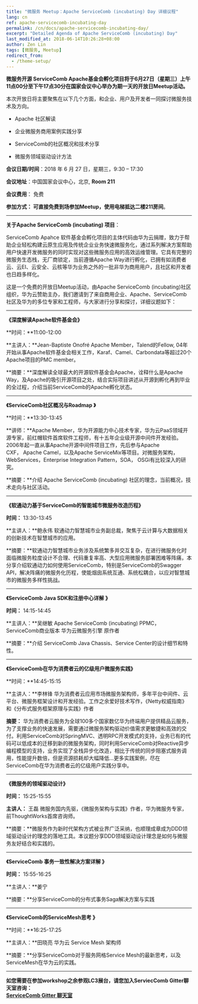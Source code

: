 ```yaml
---
title: "微服务 Meetup：Apache ServiceComb (incubating) Day 详细议程"
lang: cn 
ref: apache-servicecomb-incubating-day
permalink: /cn/docs/apache-servicecomb-incubating-day/
excerpt: "Detailed Agenda of Apache ServiceComb (incubating) Day"
last_modified_at: 2018-06-14T10:26:28+08:00
author: Zen Lin
tags: [微服务, Meetup]
redirect_from:
  - /theme-setup/
---
```


**微服务开源 ServiceComb Apache基金会孵化项目将于6月27日（星期三）上午11点00分至下午17点30分在国家会议中心举办为期一天的开放日Meetup活动。**



本次开放日将主要聚焦在以下几个方面，和企业、用户及开发者一同探讨微服务技术及方向。

- Apache 社区解读

- 企业微服务商用案例实践分享

- ServiceComb的社区概况和技术分享

- 微服务领域驱动设计方法

  

**会议日期/时间**：2018 年 6 月 27 日，星期三，9:30 – 17:30

**会议地址**：中国国家会议中心，北京, **Room 211**

**会议费用**： 免费

**参加方式： 可直接免费到场参加Meetup，使用电梯抵达二楼211房间**。

****    
    

**关于Apache ServiceComb (incubating) 项目**：

ServiceComb Apahce 软件基金会孵化项目的主体代码由华为云捐赠，致力于帮助企业轻松构建云原生应用及传统企业业务快速微服务化，通过系列解决方案帮助用户快速开发微服务的同时实现对这些微服务应用的高效运维管理。它具有完整的微服务生态栈，无厂商锁定，当前遵循Apache Way进行孵化，已拥有如消费者云、云EI、云安全、云核等华为业务之外的一批非华为商用用户，且社区和开发者也日趋多样化。

这是一个免费的开放日Meetup活动，由Apache ServiceComb (incubating)社区组织，华为云赞助主办，我们邀请到了来自商用企业、Apache、ServiceComb社区及华为的多位专家和工程师，与大家进行分享和探讨，详细议题如下：    
    
    
---
**《深度解读Apache软件基金会》**    

**时间：**11:00-12:00 

**主讲人：**Jean-Baptiste Onofré   Apache Member，Talend的Fellow, 04年开始从事Apache软件基金会相关工作，Karaf、Camel、Carbondata等超过20个Apache项目的PMC member。      
    
**摘要：**深度解读全球最大的开源软件基金会Apache，诠释什么是Apache Way，及Apache的吸引开源项目之处，结合实际项目讲述从开源到孵化再到毕业的全过程，介绍当前ServiceComb的Apache孵化状态。     
   
   
---
**《ServiceComb社区概况与Roadmap 》**

**时间：**13:30-13:45

**讲师：**Apache Member，华为开源能力中心技术专家，华为云PaaS领域开源专家，前红帽软件首席软件工程师，有十五年企业级开源中间件开发经验。2006年起一直从事Apache开源中间件项目工作，先后参与Apache CXF， Apache Camel，以及Apache ServiceMix等项目。对微服务架构，WebServices，Enterprise Integration Pattern，SOA， OSGi有比较深入的研究。 

**摘要：**介绍 Apache ServiceComb (incubating) 社区的理念，当前概况，技术走向与社区活动。   
   
   
---
**《软通动力基于ServiceComb的智能城市微服务改造历程》**     

**时间：** 13:30-13:45    

**主讲人：**鲍永伟 软通动力智慧城市业务副总裁，聚焦于云计算与大数据相关的创新技术在智慧城市的应用。     
    
**摘要：**软通动力智慧城市业务涉及系统繁多并交互复杂，在进行微服务化时面临微服务粒度设计不合理、代码重复率高、大型应用微服务部署困难等阵痛，本分享介绍软通动力如何使用ServiceComb，特别是ServiceComb的Swagger API，解决阵痛的微服务化历程，使能烟囱系统互通、系统松耦合，以应对智慧城市的微服务多样性挑战。     
    
    
---
**《ServiceComb Java SDK和注册中心详解 》**

**时间：** 14:15-14:45 

**主讲人：**吴继敏  Apache ServiceComb (incubating) PPMC，ServiceComb商业版本 华为云微服务引擎 原作者 

**摘要：**介绍 ServiceComb Java Chassis、Service Center的设计细节和特性。   
   
   
---
**《ServiceComb在华为消费者云的亿级用户微服务实践》**     

**时间：**14:45-15:15 

**主讲人：**李林锋     华为消费者云应用市场微服务架构师，多年平台中间件、云平台、微服务框架设计和开发经验。工作之余爱好技术写作，《Netty权威指南》和《分布式服务框架原理与实践》作者    
      
**摘要：** 华为消费者云服务为全球100多个国家数亿华为终端用户提供精品云服务，为了支撑业务的快速发展，需要通过微服务架构驱动价值需求更敏捷和高效的交付。利用ServiceComb对SpringMVC、透明RPC开发模式的支持，业务已有的代码可以低成本的迁移到新的微服务架构，同时利用ServiceComb对Reactive异步编程模型的支持，业务实现了全栈异步化改造，相比于传统的同步阻塞式服务调用，性能提升数倍，但是资源损耗却大幅降低...更多实践案例，尽在ServiceComb在华为消费者云的亿级用户实践分享中。     
   
   
---        
**《微服务的领域驱动设计》**     

**时间：** 15:25-15:55 

**主讲人：** 王磊    微服务国内先驱，《微服务架构与实践》作者，华为微服务专家，前ThoughtWorks首席咨询师。     

**摘要：**微服务作为新时代架构方式被业界广泛采纳，也顺理成章成为DDD领域驱动设计的理念的落地工具。本议题分享DDD领域驱动设计理念是如何与微服务友好结合和实践的。    
   
   
---
**《ServiceComb 事务一致性解决方案详解 》**

**时间：** 15:55-16:25 

**主讲人：**姜宁

**摘要：**分享ServiceComb的分布式事务Saga解决方案与实践  
   
   
---
**《ServiceComb的ServiceMesh思考 》**

**时间：**16:25-17:25

**主讲人：**田晓亮 华为云 Service Mesh 架构师 

**摘要：**分享ServiceComb对于服务网格Service Mesh的最新思考，以及ServiceMesh在华为云的实践。 
    
   
---
**如您需要在参加workshop之余参观LC3展台，请您加入ServiecComb Gitter聊天室咨询：**     
**[ServiceComb Gitter 聊天室](https://gitter.im/ServiceCombUsers/Lobby)**

